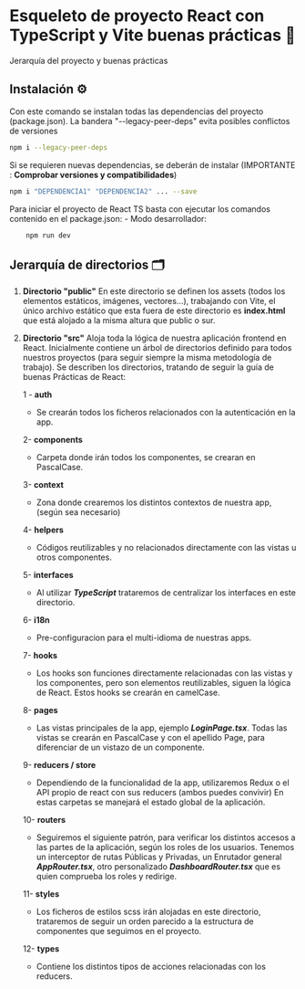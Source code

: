 # Esqueleto de proyecto React con TypeScript y Vite buenas prácticas 📓

Jerarquía del proyecto y buenas prácticas

## Instalación ⚙️

Con este comando se instalan todas las dependencias del proyecto (package.json). La bandera "--legacy-peer-deps" evita posibles conflictos de versiones

```bash
npm i --legacy-peer-deps
```

Si se requieren nuevas dependencias, se deberán de instalar (IMPORTANTE : **Comprobar versiones y compatibilidades**)

```bash
npm i "DEPENDENCIA1" "DEPENDENCIA2" ... --save
```

Para iniciar el proyecto de React TS basta con ejecutar los comandos contenido en el package.json: - Modo desarrollador:

```bash
    npm run dev
```

## Jerarquía de directorios 🗂️

1. **Directorio "public"**
   En este directorio se definen los assets (todos los elementos estáticos, imágenes, vectores...), trabajando con Vite, el único archivo estático que esta fuera de este directorio es **index.html** que está alojado a la misma altura que public o sur.

2. **Directorio "src"**
   Aloja toda la lógica de nuestra aplicación frontend en React.
   Inicialmente contiene un árbol de directorios definido para todos nuestros proyectos (para seguir siempre la misma metodología de trabajo). Se describen los directorios, tratando de seguir la guía de buenas Prácticas de React:

   1 - **auth**

   - Se crearán todos los ficheros relacionados con la autenticación en la app.

   2- **components**

   - Carpeta donde irán todos los componentes, se crearan en PascalCase.

   3- **context**

   - Zona donde crearemos los distintos contextos de nuestra app, (según sea necesario)

   4- **helpers**

   - Códigos reutilizables y no relacionados directamente con las vistas u otros componentes.

   5- **interfaces**

   - Al utilizar **_TypeScript_** trataremos de centralizar los interfaces en este directorio.

   6- **i18n**

   - Pre-configuracion para el multi-idioma de nuestras apps.

   7- **hooks**

   - Los hooks son funciones directamente relacionadas con las vistas y los componentes, pero son elementos reutilizables, siguen la lógica de React. Estos hooks se crearán en camelCase.

   8- **pages**

   - Las vistas principales de la app, ejemplo **_LoginPage.tsx_**. Todas las vistas se crearán en PascalCase y con el apellido Page, para diferenciar de un vistazo de un componente.

   9- **reducers / store**

   - Dependiendo de la funcionalidad de la app, utilizaremos Redux o el API propio de react con sus reducers (ambos puedes convivir) En estas carpetas se manejará el estado global de la aplicación.

   10- **routers**

   - Seguiremos el siguiente patrón, para verificar los distintos accesos a las partes de la aplicación, según los roles de los usuarios. Tenemos un interceptor de rutas Públicas y Privadas, un Enrutador general **_AppRouter.tsx_**, otro personalizado **_DashboardRouter.tsx_** que es quien comprueba los roles y redirige.

   11- **styles**

   - Los ficheros de estilos scss irán alojadas en este directorio, trataremos de seguir un orden parecido a la estructura de componentes que seguimos en el proyecto.

   12- **types**

   - Contiene los distintos tipos de acciones relacionadas con los reducers.
